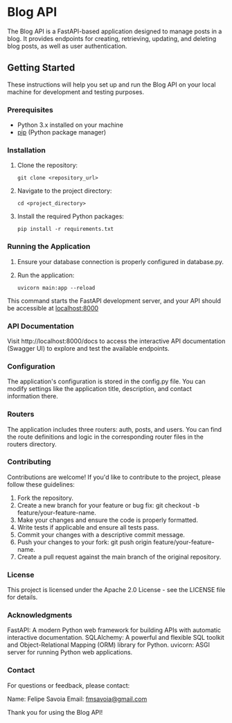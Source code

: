 # Blog API

The Blog API is a FastAPI-based application designed to manage posts in a blog. It provides endpoints for creating, retrieving, updating, and deleting blog posts, as well as user authentication.

## Getting Started

These instructions will help you set up and run the Blog API on your local machine for development and testing purposes.

### Prerequisites

- Python 3.x installed on your machine
- [pip](https://pip.pypa.io/en/stable/installation/) (Python package manager)

### Installation

1. Clone the repository:

   ```shell
   git clone <repository_url>

2. Navigate to the project directory:

   ```shell
   cd <project_directory>

3. Install the required Python packages:

   ```shell
   pip install -r requirements.txt

### Running the Application

1. Ensure your database connection is properly configured in database.py.

2. Run the application:

   ```shell
   uvicorn main:app --reload

This command starts the FastAPI development server, and your API should be accessible at [localhost:8000](http://localhost:8000)

### API Documentation

Visit http://localhost:8000/docs to access the interactive API documentation (Swagger UI) to explore and test the available endpoints.

### Configuration

The application's configuration is stored in the config.py file. You can modify settings like the application title, description, and contact information there.

### Routers

The application includes three routers: auth, posts, and users. You can find the route definitions and logic in the corresponding router files in the routers directory.

### Contributing

Contributions are welcome! If you'd like to contribute to the project, please follow these guidelines:

1. Fork the repository.
2. Create a new branch for your feature or bug fix: git checkout -b feature/your-feature-name.
3. Make your changes and ensure the code is properly formatted.
4. Write tests if applicable and ensure all tests pass.
5. Commit your changes with a descriptive commit message.
6. Push your changes to your fork: git push origin feature/your-feature-name.
7. Create a pull request against the main branch of the original repository.

### License

This project is licensed under the Apache 2.0 License - see the LICENSE file for details.

### Acknowledgments

FastAPI: A modern Python web framework for building APIs with automatic interactive documentation.
SQLAlchemy: A powerful and flexible SQL toolkit and Object-Relational Mapping (ORM) library for Python.
uvicorn: ASGI server for running Python web applications.

### Contact

For questions or feedback, please contact:

Name: Felipe Savoia
Email: fmsavoia@gmail.com

Thank you for using the Blog API!